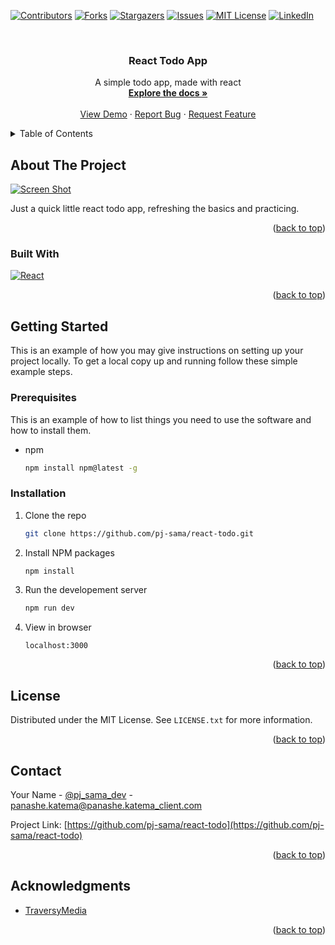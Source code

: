 <!-- Improved compatibility of back to top link: See: https://github.com/othneildrew/Best-README-Template/pull/73 -->
<a name="readme-top"></a>
<!--
*** Thanks for checking out the Best-README-Template. If you have a suggestion
*** that would make this better, please fork the repo and create a pull request
*** or simply open an issue with the tag "enhancement".
*** Don't forget to give the project a star!
*** Thanks again! Now go create something AMAZING! :D
-->



<!-- PROJECT SHIELDS -->
<!--
*** I'm using markdown "reference style" links for readability.
*** Reference links are enclosed in brackets [ ] instead of parentheses ( ).
*** See the bottom of this document for the declaration of the reference variables
*** for contributors-url, forks-url, etc. This is an optional, concise syntax you may use.
*** https://www.markdownguide.org/basic-syntax/#reference-style-links
-->
[![Contributors][contributors-shield]][contributors-url]
[![Forks][forks-shield]][forks-url]
[![Stargazers][stars-shield]][stars-url]
[![Issues][issues-shield]][issues-url]
[![MIT License][license-shield]][license-url]
[![LinkedIn][linkedin-shield]][linkedin-url]



<!-- PROJECT LOGO -->
<br />
<div align="center">


<h3 align="center">React Todo App</h3>

  <p align="center">
    A simple todo app, made with react
    <br />
    <a href="https://github.com/pj-sama/react-todo"><strong>Explore the docs »</strong></a>
    <br />
    <br />
    <a href="https://katema.me/react-todo">View Demo</a>
    ·
    <a href="https://github.com/pj-sama/react-todo/issues">Report Bug</a>
    ·
    <a href="https://github.com/pj-sama/react-todo/issues">Request Feature</a>
  </p>
</div>



<!-- TABLE OF CONTENTS -->
<details>
  <summary>Table of Contents</summary>
  <ol>
    <li>
      <a href="#about-the-project">About The Project</a>
      <ul>
        <li><a href="#built-with">Built With</a></li>
      </ul>
    </li>
    <li>
      <a href="#getting-started">Getting Started</a>
      <ul>
        <li><a href="#prerequisites">Prerequisites</a></li>
        <li><a href="#installation">Installation</a></li>
      </ul>
    </li>
    <li><a href="#license">License</a></li>
    <li><a href="#contact">Contact</a></li>
    <li><a href="#acknowledgments">Acknowledgments</a></li>
  </ol>
</details>



<!-- ABOUT THE PROJECT -->
## About The Project

[![Screen Shot][product-screenshot]](https://katema.me/react-todo)

Just a quick little react todo app, refreshing the basics and practicing.

<p align="right">(<a href="#readme-top">back to top</a>)</p>



### Built With

[![React][React.js]][React-url]
<p align="right">(<a href="#readme-top">back to top</a>)</p>



<!-- GETTING STARTED -->
## Getting Started

This is an example of how you may give instructions on setting up your project locally.
To get a local copy up and running follow these simple example steps.

### Prerequisites

This is an example of how to list things you need to use the software and how to install them.
* npm
  ```sh
  npm install npm@latest -g
  ```

### Installation

1. Clone the repo
   ```sh
   git clone https://github.com/pj-sama/react-todo.git
   ```
2. Install NPM packages
   ```sh
   npm install
   ```
3. Run the developement server
   ```sh
   npm run dev
   ```
4. View in browser
   
   ```localhost:3000```

<p align="right">(<a href="#readme-top">back to top</a>)</p>


<!-- LICENSE -->
## License

Distributed under the MIT License. See `LICENSE.txt` for more information.

<p align="right">(<a href="#readme-top">back to top</a>)</p>



<!-- CONTACT -->
## Contact

Your Name - [@pj_sama_dev](https://twitter.com/pj_sama_dev) - panashe.katema@panashe.katema_client.com

Project Link: [https://github.com/pj-sama/react-todo](https://github.com/pj-sama/react-todo)

<p align="right">(<a href="#readme-top">back to top</a>)</p>



<!-- ACKNOWLEDGMENTS -->
## Acknowledgments

* [TraversyMedia](https://www.youtube.com/watch?v=w7ejDZ8SWv8&ab_channel=TraversyMedia)


<p align="right">(<a href="#readme-top">back to top</a>)</p>



<!-- MARKDOWN LINKS & IMAGES -->
<!-- https://www.markdownguide.org/basic-syntax/#reference-style-links -->
[contributors-shield]: https://img.shields.io/github/contributors/pj-sama/react-todo.svg?style=for-the-badge
[contributors-url]: https://github.com/pj-sama/react-todo/graphs/contributors
[forks-shield]: https://img.shields.io/github/forks/pj-sama/react-todo.svg?style=for-the-badge
[forks-url]: https://github.com/pj-sama/react-todo/network/members
[stars-shield]: https://img.shields.io/github/stars/pj-sama/react-todo.svg?style=for-the-badge
[stars-url]: https://github.com/pj-sama/react-todo/stargazers
[issues-shield]: https://img.shields.io/github/issues/pj-sama/react-todo.svg?style=for-the-badge
[issues-url]: https://github.com/pj-sama/react-todo/issues
[license-shield]: https://img.shields.io/github/license/pj-sama/react-todo.svg?style=for-the-badge
[license-url]: https://github.com/pj-sama/react-todo/blob/master/LICENSE.txt
[linkedin-shield]: https://img.shields.io/badge/-LinkedIn-black.svg?style=for-the-badge&logo=linkedin&colorB=555
[linkedin-url]: https://linkedin.com/in/panashekatema
[product-screenshot]: images/screenshot.png
[Next.js]: https://img.shields.io/badge/next.js-000000?style=for-the-badge&logo=nextdotjs&logoColor=white
[Next-url]: https://nextjs.org/
[React.js]: https://img.shields.io/badge/React-20232A?style=for-the-badge&logo=react&logoColor=61DAFB
[React-url]: https://reactjs.org/
[Vue.js]: https://img.shields.io/badge/Vue.js-35495E?style=for-the-badge&logo=vuedotjs&logoColor=4FC08D
[Vue-url]: https://vuejs.org/
[Angular.io]: https://img.shields.io/badge/Angular-DD0031?style=for-the-badge&logo=angular&logoColor=white
[Angular-url]: https://angular.io/
[Svelte.dev]: https://img.shields.io/badge/Svelte-4A4A55?style=for-the-badge&logo=svelte&logoColor=FF3E00
[Svelte-url]: https://svelte.dev/
[Laravel.com]: https://img.shields.io/badge/Laravel-FF2D20?style=for-the-badge&logo=laravel&logoColor=white
[Laravel-url]: https://laravel.com
[Bootstrap.com]: https://img.shields.io/badge/Bootstrap-563D7C?style=for-the-badge&logo=bootstrap&logoColor=white
[Bootstrap-url]: https://getbootstrap.com
[JQuery.com]: https://img.shields.io/badge/jQuery-0769AD?style=for-the-badge&logo=jquery&logoColor=white
[JQuery-url]: https://jquery.com 